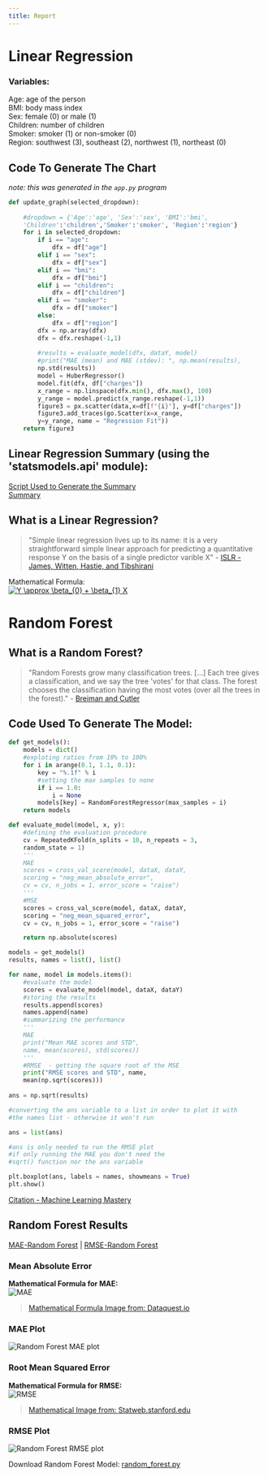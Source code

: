 ```yaml
---
title: Report
---
```

# Linear Regression  
### Variables:  
Age: age of the person  
BMI: body mass index  
Sex: female (0) or male  (1)  
Children: number of children   
Smoker: smoker (1) or non-smoker (0)  
Region: southwest (3), southeast (2), northwest (1), northeast (0)  

## Code To Generate The Chart    
*note: this was generated in the `app.py` program*  
``` python
def update_graph(selected_dropdown):
    
    #dropdown = {'Age':'age', 'Sex':'sex', 'BMI':'bmi', 
    'Children':'children','Smoker':'smoker', 'Region':'region'}
    for i in selected_dropdown: 
        if i == "age": 
            dfx = df["age"]
        elif i == "sex":
            dfx = df["sex"]
        elif i == "bmi":
            dfx = df["bmi"]
        elif i == "children":
            dfx = df["children"]
        elif i == "smoker":
            dfx = df["smoker"]
        else:
            dfx = df["region"]
        dfx = np.array(dfx) 
        dfx = dfx.reshape(-1,1)
        
        #results = evaluate_model(dfx, dataY, model)
        #print("MAE (mean) and MAE (stdev): ", np.mean(results), 
        np.std(results)) 
        model = HuberRegressor() 
        model.fit(dfx, df["charges"])
        x_range = np.linspace(dfx.min(), dfx.max(), 100) 
        y_range = model.predict(x_range.reshape(-1,1))
        figure3 = px.scatter(data,x=df[f"{i}"], y=df["charges"])
        figure3.add_traces(go.Scatter(x=x_range, 
        y=y_range, name = "Regression Fit"))
    return figure3
```  
## Linear Regression Summary (using the 'statsmodels.api' module):  
[Script Used to Generate the Summary](https://raw.githubusercontent.com/arcelioeperez/dash-app/gh-pages/source/p_values.py)  
[Summary](https://raw.githubusercontent.com/arcelioeperez/dash-app/gh-pages/source/regression_stats.txt)  

## What is a Linear Regression?  
>"Simple linear regression lives up to its name: it is a very straightforward simple linear
>approach for predicting a quantitative response Y on the basis of a single predictor varible X" - [ISLR - James, Witten, Hastie, and Tibshirani](http://faculty.marshall.usc.edu/gareth-james/ISL/)  

Mathematical Formula:  
<a href="https://www.codecogs.com/eqnedit.php?latex=Y&space;\approx&space;\beta_{0}&space;&plus;&space;\beta_{1}&space;X" target="_blank"><img src="https://latex.codecogs.com/png.latex?Y&space;\approx&space;\beta_{0}&space;&plus;&space;\beta_{1}&space;X" title="Y \approx \beta_{0} + \beta_{1} X" /></a>  


# Random Forest  
## What is a Random Forest?  
>
>"Random Forests grow many classification trees. \[...] Each tree gives a classification, and we say the tree 'votes' for that class. The forest chooses the classification having the most votes (over all the trees in the forest)." - [Breiman and Cutler](https://www.stat.berkeley.edu/~breiman/RandomForests/cc_home.htm)
>  

## Code Used To Generate The Model:    
```python
def get_models(): 
    models = dict() 
    #exploting ratios from 10% to 100% 
    for i in arange(0.1, 1.1, 0.1): 
        key = "%.1f" % i 
        #setting the max samples to none 
        if i == 1.0: 
            i = None 
        models[key] = RandomForestRegressor(max_samples = i)
    return models 

def evaluate_model(model, x, y): 
    #defining the evaluation procedure 
    cv = RepeatedKFold(n_splits = 10, n_repeats = 3, 
    random_state = 1) 
    '''
    MAE
    scores = cross_val_score(model, dataX, dataY, 
    scoring = "neg_mean_absolute_error", 
    cv = cv, n_jobs = 1, error_score = "raise")
    '''
    #MSE
    scores = cross_val_score(model, dataX, dataY, 
    scoring = "neg_mean_squared_error", 
    cv = cv, n_jobs = 1, error_score = "raise")

    return np.absolute(scores) 

models = get_models() 
results, names = list(), list() 

for name, model in models.items(): 
    #evaluate the model 
    scores = evaluate_model(model, dataX, dataY) 
    #storing the results 
    results.append(scores) 
    names.append(name) 
    #summarizing the performance 
    '''
    MAE
    print("Mean MAE scores and STD", 
    name, mean(scores), std(scores)) 
    '''
    #RMSE  - getting the square root of the MSE 
    print("RMSE scores and STD", name, 
    mean(np.sqrt(scores)))
    
ans = np.sqrt(results) 

#converting the ans variable to a list in order to plot it with 
#the names list - otherwise it won't run 

ans = list(ans)

#ans is only needed to run the RMSE plot 
#if only running the MAE you don't need the 
#sqrt() function nor the ans variable

plt.boxplot(ans, labels = names, showmeans = True) 
plt.show()
```  
[Citation - Machine Learning Mastery](https://machinelearningmastery.com/random-forest-ensemble-in-python/)  

## Random Forest Results  
[MAE-Random Forest](https://raw.githubusercontent.com/arcelioeperez/dash-app/gh-pages/source/random_forest_mae.txt) | [RMSE-Random Forest](https://raw.githubusercontent.com/arcelioeperez/dash-app/gh-pages/source/random_forest_rmse.txt)  

### Mean Absolute Error  
**Mathematical Formula for MAE:**      
![MAE](demo/MAE.PNG)  

>[Mathematical Formula Image from: Dataquest.io](https://www.dataquest.io/blog/understanding-regression-error-metrics/)   

### MAE Plot
![Random Forest MAE plot](demo/randomforest.PNG)  

### Root Mean Squared Error    
**Mathematical Formula for RMSE:**  
![RMSE](demo/RMSE.PNG)  
>[Mathematical Image from: Statweb.stanford.edu](https://statweb.stanford.edu/~susan/courses/s60/split/node60.html)  

### RMSE Plot
![Random Forest RMSE plot](demo/randomforestrmse0.PNG)  

Download Random Forest Model: [random_forest.py](https://raw.githubusercontent.com/arcelioeperez/dash-app/gh-pages/source/random_forest.py)  

